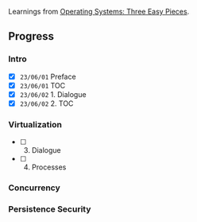 Learnings from [Operating Systems: Three Easy Pieces](https://pages.cs.wisc.edu/~remzi/OSTEP/).

## Progress

### Intro

- [x] `23/06/01` Preface
- [x] `23/06/01` TOC
- [x] `23/06/02` 1. Dialogue
- [x] `23/06/02` 2. TOC

### Virtualization

- [ ] 3. Dialogue
- [ ] 4. Processes

### Concurrency

### Persistence Security

